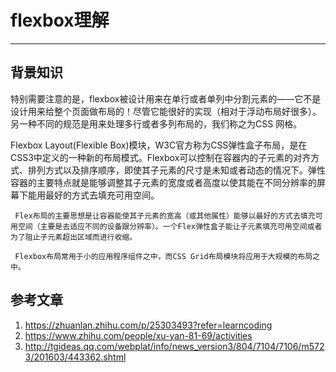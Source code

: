 # flexbox理解
---
## 背景知识
特别需要注意的是，flexbox被设计用来在单行或者单列中分割元素的——它不是设计用来给整个页面做布局的！尽管它能很好的实现（相对于浮动布局好很多）。另一种不同的规范是用来处理多行或者多列布局的，我们称之为CSS 网格。

 Flexbox Layout(Flexible Box)模块，W3C官方称为CSS弹性盒子布局，是在CSS3中定义的一种新的布局模式。Flexbox可以控制在容器内的子元素的对齐方式、排列方式以及排序顺序，即使其子元素的尺寸是未知或者动态的情况下。弹性容器的主要特点就是能够调整其子元素的宽度或者高度以使其能在不同分辨率的屏幕下能用最好的方式去填充可用空间。

     Flex布局的主要思想是让容器能使其子元素的宽高（或其他属性）能够以最好的方式去填充可用空间（主要是去适应不同的设备跟分辨率）。一个Flex弹性盒子能让子元素填充可用空间或者为了阻止子元素超出区域而进行收缩。

     Flexbox布局常用于小的应用程序组件之中，而CSS Grid布局模块将应用于大规模的布局之中。
## 参考文章
1. https://zhuanlan.zhihu.com/p/25303493?refer=learncoding
2. https://www.zhihu.com/people/xu-yan-81-69/activities
3. http://tgideas.qq.com/webplat/info/news_version3/804/7104/7106/m5723/201603/443362.shtml 